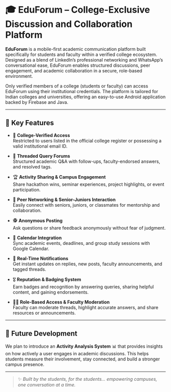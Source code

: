 # 🎓 EduForum – College-Exclusive Discussion and Collaboration Platform

**EduForum** is a mobile-first academic communication platform built specifically for students and faculty within a verified college ecosystem. Designed as a blend of LinkedIn’s professional networking and WhatsApp’s conversational ease, EduForum enables structured discussions, peer engagement, and academic collaboration in a secure, role-based environment.

Only verified members of a college (students or faculty) can access EduForum using their institutional credentials. The platform is tailored for Indian colleges and universities, offering an easy-to-use Android application backed by Firebase and Java.

---

## 🚀 Key Features

- 🔐 **College-Verified Access**  
  Restricted to users listed in the official college register or possessing a valid institutional email ID.

- 💬 **Threaded Query Forums**  
  Structured academic Q&A with follow-ups, faculty-endorsed answers, and resolved tags.

- 🏆 **Activity Sharing & Campus Engagement**  
  Share hackathon wins, seminar experiences, project highlights, or event participation.

- 🤝 **Peer Networking & Senior-Juniors Interaction**  
  Easily connect with seniors, juniors, or classmates for mentorship and collaboration.

- 🕵️ **Anonymous Posting**  
  Ask questions or share feedback anonymously without fear of judgment.

- 📅 **Calendar Integration**  
  Sync academic events, deadlines, and group study sessions with Google Calendar.

- 🔔 **Real-Time Notifications**  
  Get instant updates on replies, new posts, faculty announcements, and tagged threads.

- 🎖️ **Reputation & Badging System**  
  Earn badges and recognition by answering queries, sharing helpful content, and gaining endorsements.

- 🧑‍🏫 **Role-Based Access & Faculty Moderation**  
  Faculty can moderate threads, highlight accurate answers, and share resources or announcements.

---

## 🔮 Future Development

We plan to introduce an **Activity Analysis System** 📊 that provides insights on how actively a user engages in academic discussions. This helps students measure their involvement, stay connected, and build a stronger campus presence.

---

> ✨ *Built by the students, for the students... empowering campuses, one conversation at a time.*
